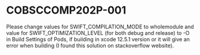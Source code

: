# COBSCCOMP202P-001

Please change values for SWIFT_COMPILATION_MODE to wholemodule and value for SWIFT_OPTIMIZATION_LEVEL (for both debug and release) to -O in Build Settings of Pods, if building in xcode 12.5.1 version or it will give an error when building (I found this solution on stackoverflow website).
